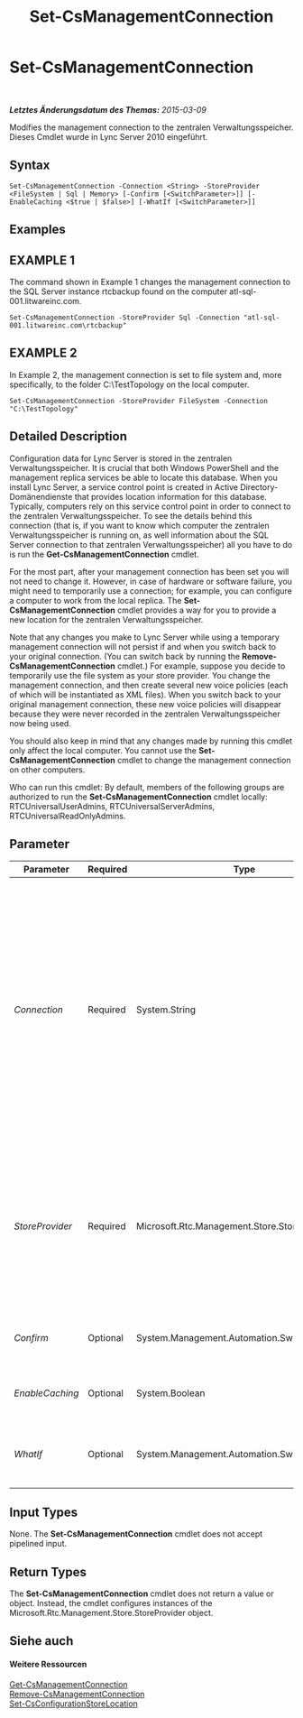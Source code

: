 ﻿---
title: Set-CsManagementConnection
TOCTitle: Set-CsManagementConnection
ms:assetid: f7cf19ba-6c56-4f74-9757-843e1ca0c9a1
ms:mtpsurl: https://technet.microsoft.com/de-de/library/Gg413045(v=OCS.15)
ms:contentKeyID: 49295944
ms.date: 05/19/2016
mtps_version: v=OCS.15
ms.translationtype: HT
---

# Set-CsManagementConnection

 

_**Letztes Änderungsdatum des Themas:** 2015-03-09_

Modifies the management connection to the zentralen Verwaltungsspeicher. Dieses Cmdlet wurde in Lync Server 2010 eingeführt.

## Syntax

    Set-CsManagementConnection -Connection <String> -StoreProvider <FileSystem | Sql | Memory> [-Confirm [<SwitchParameter>]] [-EnableCaching <$true | $false>] [-WhatIf [<SwitchParameter>]]

## Examples

## EXAMPLE 1

The command shown in Example 1 changes the management connection to the SQL Server instance rtcbackup found on the computer atl-sql-001.litwareinc.com.

    Set-CsManagementConnection -StoreProvider Sql -Connection "atl-sql-001.litwareinc.com\rtcbackup"

## EXAMPLE 2

In Example 2, the management connection is set to file system and, more specifically, to the folder C:\\TestTopology on the local computer.

    Set-CsManagementConnection -StoreProvider FileSystem -Connection "C:\TestTopology"

## Detailed Description

Configuration data for Lync Server is stored in the zentralen Verwaltungsspeicher. It is crucial that both Windows PowerShell and the management replica services be able to locate this database. When you install Lync Server, a service control point is created in Active Directory-Domänendienste that provides location information for this database. Typically, computers rely on this service control point in order to connect to the zentralen Verwaltungsspeicher. To see the details behind this connection (that is, if you want to know which computer the zentralen Verwaltungsspeicher is running on, as well information about the SQL Server connection to that zentralen Verwaltungsspeicher) all you have to do is run the **Get-CsManagementConnection** cmdlet.

For the most part, after your management connection has been set you will not need to change it. However, in case of hardware or software failure, you might need to temporarily use a connection; for example, you can configure a computer to work from the local replica. The **Set-CsManagementConnection** cmdlet provides a way for you to provide a new location for the zentralen Verwaltungsspeicher.

Note that any changes you make to Lync Server while using a temporary management connection will not persist if and when you switch back to your original connection. (You can switch back by running the **Remove-CsManagementConnection** cmdlet.) For example, suppose you decide to temporarily use the file system as your store provider. You change the management connection, and then create several new voice policies (each of which will be instantiated as XML files). When you switch back to your original management connection, these new voice policies will disappear because they were never recorded in the zentralen Verwaltungsspeicher now being used.

You should also keep in mind that any changes made by running this cmdlet only affect the local computer. You cannot use the **Set-CsManagementConnection** cmdlet to change the management connection on other computers.

Who can run this cmdlet: By default, members of the following groups are authorized to run the **Set-CsManagementConnection** cmdlet locally: RTCUniversalUserAdmins, RTCUniversalServerAdmins, RTCUniversalReadOnlyAdmins.

## Parameter


<table>
<colgroup>
<col style="width: 25%" />
<col style="width: 25%" />
<col style="width: 25%" />
<col style="width: 25%" />
</colgroup>
<thead>
<tr class="header">
<th>Parameter</th>
<th>Required</th>
<th>Type</th>
<th>Description</th>
</tr>
</thead>
<tbody>
<tr class="odd">
<td><p><em>Connection</em></p></td>
<td><p>Required</p></td>
<td><p>System.String</p></td>
<td><p>Location information for the SQL Server instance or the file system folder being used as the management connection.</p>
<p>For example, if the new management connection is to a SQL Server instance named rtcbackup on the computer atl-sql-001.litwareinc.com then use this syntax: -Connection &quot;atl-sql-001.litwareinc.com\rtcbackup&quot;.</p>
<p>If you want to create a management connection to the folder C:\TestTopology then use this syntax: -Connection &quot;C:\TestTopology&quot;. If the folder does not exist, the <strong>Set-CsManagementConnection</strong> cmdlet will create it.</p></td>
</tr>
<tr class="even">
<td><p><em>StoreProvider</em></p></td>
<td><p>Required</p></td>
<td><p>Microsoft.Rtc.Management.Store.StoreProvider</p></td>
<td><p>Indicates the type of back-end store used for configuration information. To store configuration data in SQL Server, set the StoreProvider like this: -StoreProvider Sql. To store configuration data to the file system, use this syntax: -StoreProvider FileSystem. You should not modify the StoreProvider property unless instructed to do so by Microsoft support personnel.</p></td>
</tr>
<tr class="odd">
<td><p><em>Confirm</em></p></td>
<td><p>Optional</p></td>
<td><p>System.Management.Automation.SwitchParameter</p></td>
<td><p>Fordert Sie vor der Ausführung des Befehls zum Bestätigen auf.</p></td>
</tr>
<tr class="even">
<td><p><em>EnableCaching</em></p></td>
<td><p>Optional</p></td>
<td><p>System.Boolean</p></td>
<td><p>When set to True ($True), caching is enabled for the management connection.</p></td>
</tr>
<tr class="odd">
<td><p><em>WhatIf</em></p></td>
<td><p>Optional</p></td>
<td><p>System.Management.Automation.SwitchParameter</p></td>
<td><p>Beschreibt die Auswirkungen einer Ausführung des Befehls, ohne den Befehl tatsächlich auszuführen.</p></td>
</tr>
</tbody>
</table>


## Input Types

None. The **Set-CsManagementConnection** cmdlet does not accept pipelined input.

## Return Types

The **Set-CsManagementConnection** cmdlet does not return a value or object. Instead, the cmdlet configures instances of the Microsoft.Rtc.Management.Store.StoreProvider object.

## Siehe auch

#### Weitere Ressourcen

[Get-CsManagementConnection](get-csmanagementconnection.md)  
[Remove-CsManagementConnection](remove-csmanagementconnection.md)  
[Set-CsConfigurationStoreLocation](set-csconfigurationstorelocation.md)

